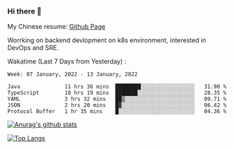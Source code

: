 ### Hi there 👋

My Chinese resume: [Github Page](https://spencercjh.github.io/resume/)

Worrking on backend devlopment on k8s environment, interested in DevOps and SRE.

Wakatime (Last 7 Days from Yesterday) :

<!--START_SECTION:waka-->
```text
Week: 07 January, 2022 - 13 January, 2022

Java              11 hrs 36 mins  ████████░░░░░░░░░░░░░░░░░   31.90 % 
TypeScript        10 hrs 19 mins  ███████░░░░░░░░░░░░░░░░░░   28.35 % 
YAML              3 hrs 32 mins   ██▒░░░░░░░░░░░░░░░░░░░░░░   09.71 % 
JSON              2 hrs 20 mins   █▓░░░░░░░░░░░░░░░░░░░░░░░   06.42 % 
Protocol Buffer   1 hr 35 mins    █░░░░░░░░░░░░░░░░░░░░░░░░   04.36 % 
```
<!--END_SECTION:waka-->

[![Anurag's github stats](https://github-readme-stats.vercel.app/api?username=spencercjh&theme=tokyonight&show_icons=true)](https://github.com/anuraghazra/github-readme-stats)

[![Top Langs](https://github-readme-stats.vercel.app/api/top-langs/?username=spencercjh&layout=compact&theme=tokyonight)](https://github.com/anuraghazra/github-readme-stats)
